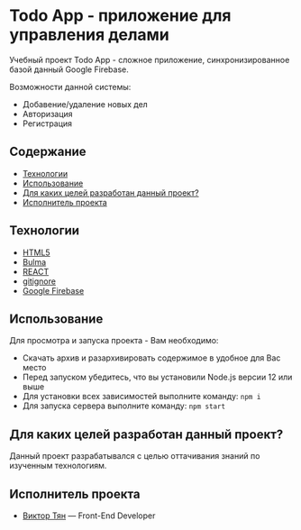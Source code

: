 # Todo App - приложение для управления делами

Учебный проект Todo App - сложное приложение, синхронизированное базой данный Google Firebase.

Возможности данной системы:

- Добавение/удаление новых дел
- Авторизация
- Регистрация

## Содержание

- [Технологии](#технологии)
- [Использование](#использование)
- [Для каких целей разработан данный проект?](#для-каких-целей-разработан-данный-проект)
- [Исполнитель проекта](#исполнитель-проекта)

## Технологии

- [HTML5](https://html.com/html5/)
- [Bulma](https://bulma.io/)
- [REACT](https://react.dev/)
- [gitignore](https://docs.gitignore.io/)
- [Google Firebase](https://firebase.google.com/)

## Использование

Для просмотра и запуска проекта - Вам необходимо:

- Скачать архив и разархивировать содержимое в удобное для Вас место
- Перед запуском убедитесь, что вы установили Node.js версии 12 или выше
- Для установки всех зависимостей выполните команду: `npm i`
- Для запуска сервера выполните команду: `npm start`

## Для каких целей разработан данный проект?

Данный проект разрабатывался с целью оттачивания знаний по изученным технологиям.

## Исполнитель проекта

- [Виктор Тян](https://t.me/vityan00) — Front-End Developer
